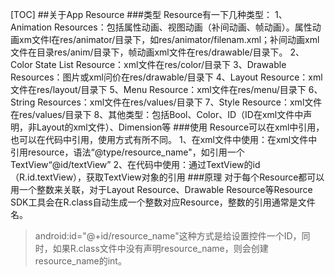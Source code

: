 [TOC]
##关于App Resource
###类型
Resource有一下几种类型：
1、Animation Resources：包括属性动画、视图动画（补间动画、帧动画）。属性动画xm文件l在res/animator/目录下，如res/animator/filenam.xml；补间动画xml文件在目录res/anim/目录下，帧动画xml文件在res/drawable/目录下。
2、Color State List Resource：xml文件在res/color/目录下
3、Drawable Resources：图片或xml问价在res/drawable/目录下
4、Layout Resource：xml文件在res/layout/目录下
5、Menu Resource：xml文件在res/menu/目录下
6、String Resources：xml文件在res/values/目录下
7、Style Resource：xml文件在res/values/目录下
8、其他类型：包括Bool、Color、ID（ID在xml文件中声明，非Layout的xml文件）、Dimension等
###使用
Resource可以在xml中引用，也可以在代码中引用，使用方式有所不同。
1、在xml文件中使用：在xml文件中引用resource，语法“@type/resource_name"，如引用一个TextView“@id/textView”
2、在代码中使用：通过TextView的id（R.id.textView），获取TextView对象的引用
###原理
对于每个Resource都可以用一个整数来关联，对于Layout Resource、Drawable Resource等Resource SDK工具会在R.class自动生成一个整数对应Resource，整数的引用通常是文件名。
>android:id="@+id/resource_name"这种方式是给设置控件一个ID，同时，如果R.class文件中没有声明resource_name，则会创建resource_name的int。


